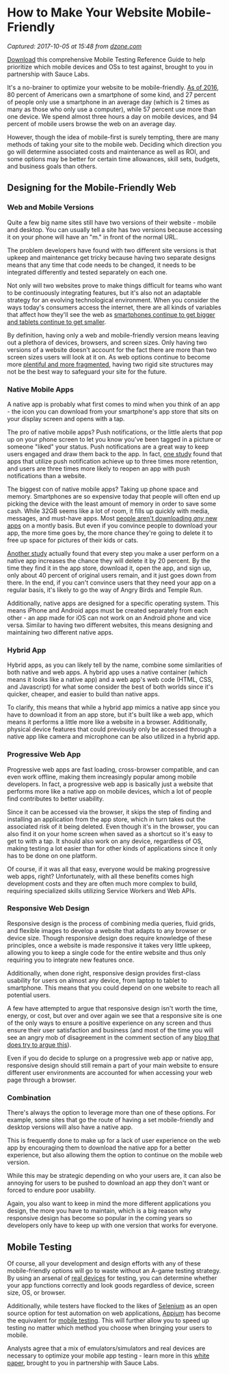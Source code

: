 # How to Make Your Website Mobile-Friendly

_Captured: 2017-10-05 at 15:48 from [dzone.com](https://dzone.com/articles/how-to-make-your-website-mobile-friendly?edition=329520&utm_source=Zone%20Newsletter&utm_medium=email&utm_campaign=mobile%202017-10-05)_

[Download](https://dzone.com/go?i=242231&u=http%3A%2F%2Finfo.saucelabs.com%2FFY17Q3-AST-Mobile-Testing-Reference-Guide_LP-Dzone.html) this comprehensive Mobile Testing Reference Guide to help prioritize which mobile devices and OSs to test against, brought to you in partnership with Sauce Labs.

It's a no-brainer to optimize your website to be mobile-friendly. [As of 2016](https://www.thinkwithgoogle.com/advertising-channels/mobile/device-use-marketer-tips/), 80 percent of Americans own a smartphone of some kind, and 27 percent of people only use a smartphone in an average day (which is 2 times as many as those who only use a computer), while 57 percent use more than one device. We spend almost three hours a day on mobile devices, and 94 percent of mobile users browse the web on an average day.

However, though the idea of mobile-first is surely tempting, there are many methods of taking your site to the mobile web. Deciding which direction you go will determine associated costs and maintenance as well as ROI, and some options may be better for certain time allowances, skill sets, budgets, and business goals than others.

## Designing for the Mobile-Friendly Web

### Web and Mobile Versions

Quite a few big name sites still have two versions of their website - mobile and desktop. You can usually tell a site has two versions because accessing it on your phone will have an "m." in front of the normal URL.

The problem developers have found with two different site versions is that upkeep and maintenance get tricky because having two separate designs means that any time that code needs to be changed, it needs to be integrated differently and tested separately on each one.

Not only will two websites prove to make things difficult for teams who want to be continuously integrating features, but it's also not an adaptable strategy for an evolving technological environment. When you consider the ways today's consumers access the internet, there are all kinds of variables that affect how they'll see the web as [smartphones continue to get bigger and tablets continue to get smaller](https://500ish.com/the-ipad-mini-mini-the-iphone-plus-plus-99fa2087b07f).

By definition, having only a web and mobile-friendly version means leaving out a plethora of devices, browsers, and screen sizes. Only having two versions of a website doesn't account for the fact there are more than two screen sizes users will look at it on. As web options continue to become more [plentiful and more fragmented](https://crossbrowsertesting.com/blog/mobile-devices/android-fragmentation-web-app-quality/), having two rigid site structures may not be the best way to safeguard your site for the future.

### Native Mobile Apps

A native app is probably what first comes to mind when you think of an app - the icon you can download from your smartphone's app store that sits on your display screen and opens with a tap.

The pro of native mobile apps? Push notifications, or the little alerts that pop up on your phone screen to let you know you've been tagged in a picture or someone "liked" your status. Push notifications are a great way to keep users engaged and draw them back to the app. In fact, [one study](http://info.localytics.com/blog/push-messaging-drives-88-more-app-launches-for-users-who-opt-in) found that apps that utilize push notification achieve up to three times more retention, and users are three times more likely to reopen an app with push notifications than a website.

The biggest con of native mobile apps? Taking up phone space and memory. Smartphones are so expensive today that people will often end up picking the device with the least amount of memory in order to save some cash. While 32GB seems like a lot of room, it fills up quickly with media, messages, and must-have apps. Most [people aren't downloading _any_ new apps](https://techcrunch.com/2017/08/25/majority-of-u-s-consumers-still-download-zero-apps-per-month-says-comscore/?ncid=rss) on a montly basis. But even if you convince people to download your app, the more time goes by, the more chance they're going to delete it to free up space for pictures of their kids or cats.

[Another study](http://blog.gaborcselle.com/2012/10/every-step-costs-you-20-of-users.html) actually found that every step you make a user perform on a native app increases the chance they will delete it by 20 percent. By the time they find it in the app store, download it, open the app, and sign up, only about 40 percent of original users remain, and it just goes down from there. In the end, if you can't convince users that they need your app on a regular basis, it's likely to go the way of Angry Birds and Temple Run.

Additionally, native apps are designed for a specific operating system. This means iPhone and Android apps must be created separately from each other - an app made for iOS can not work on an Android phone and vice versa. Similar to having two different websites, this means designing and maintaining two different native apps.

### Hybrid App

Hybrid apps, as you can likely tell by the name, combine some similarities of both native and web apps. A hybrid app uses a native container (which means it looks like a native app) and a web app's web code (HTML, CSS, and Javascript) for what some consider the best of both worlds since it's quicker, cheaper, and easier to build than native apps.

To clarify, this means that while a hybrid app mimics a native app since you have to download it from an app store, but it's built like a web app, which means it performs a little more like a website in a browser. Additionally, physical device features that could previously only be accessed through a native app like camera and microphone can be also utilized in a hybrid app.

### Progressive Web App

Progressive web apps are fast loading, cross-browser compatible, and can even work offline, making them increasingly popular among mobile developers. In fact, a progressive web app is basically just a website that performs more like a native app on mobile devices, which a lot of people find contributes to better usability.

Since it can be accessed via the browser, it skips the step of finding and installing an application from the app store, which in turn takes out the associated risk of it being deleted. Even though it's in the browser, you can also find it on your home screen when saved as a shortcut so it's easy to get to with a tap. It should also work on any device, regardless of OS, making testing a lot easier than for other kinds of applications since it only has to be done on one platform.

Of course, if it was all that easy, everyone would be making progressive web apps, right? Unfortunately, with all these benefits comes high development costs and they are often much more complex to build, requiring specialized skills utilizing Service Workers and Web APIs.

### Responsive Web Design

Responsive design is the process of combining media queries, fluid grids, and flexible images to develop a website that adapts to any browser or device size. Though responsive design does require knowledge of these principles, once a website is made responsive it takes very little upkeep, allowing you to keep a single code for the entire website and thus only requiring you to integrate new features once.

Additionally, when done right, responsive design provides first-class usability for users on almost any device, from laptop to tablet to smartphone. This means that you could depend on one website to reach all potential users.

A few have attempted to argue that responsive design isn't worth the time, energy, or cost, but over and over again we see that a responsive site is one of the only ways to ensure a positive experience on any screen and thus ensure their user satisfaction and business (and most of the time you will see an angry mob of disagreement in the comment section of any [blog that does try to argue this](https://managewp.com/5-reasons-why-responsive-design-is-not-worth-it)).

Even if you do decide to splurge on a progressive web app or native app, responsive design should still remain a part of your main website to ensure different user environments are accounted for when accessing your web page through a browser.

### Combination

There's always the option to leverage more than one of these options. For example, some sites that go the route of having a set mobile-friendly and desktop versions will also have a native app.

This is frequently done to make up for a lack of user experience on the web app by encouraging them to download the native app for a better experience, but also allowing them the option to continue on the mobile web version.

While this may be strategic depending on who your users are, it can also be annoying for users to be pushed to download an app they don't want or forced to endure poor usability.

Again, you also want to keep in mind the more different applications you design, the more you have to maintain, which is a big reason why responsive design has become so popular in the coming years so developers only have to keep up with one version that works for everyone.

## Mobile Testing

Of course, all your development and design efforts with any of these mobile-friendly options will go to waste without an A-game testing strategy. By using an arsenal of [real devices](https://crossbrowsertesting.com/blog/manual-testing/emulators-simulators-real-devices-testing/) for testing, you can determine whether your app functions correctly and look goods regardless of device, screen size, OS, or browser.

Additionally, while testers have flocked to the likes of [Selenium](https://crossbrowsertesting.com/blog/selenium/intro-selenium-testing/) as an open source option for test automation on web applications, [Appium](https://crossbrowsertesting.com/blog/appium/appium-native-web-hybrid-applications/) has become the equivalent for [mobile testing](https://smartbear.com/learn/software-testing/what-is-mobile-testing/). This will further allow you to speed up testing no matter which method you choose when bringing your users to mobile.

Analysts agree that a mix of emulators/simulators and real devices are necessary to optimize your mobile app testing - learn more in this [white paper](https://dzone.com/go?i=242232&u=http%3A%2F%2Finfo.saucelabs.com%2FFY17-ADV-EmuSimRealDevices-WP-LP-DZone.html), brought to you in partnership with Sauce Labs.
